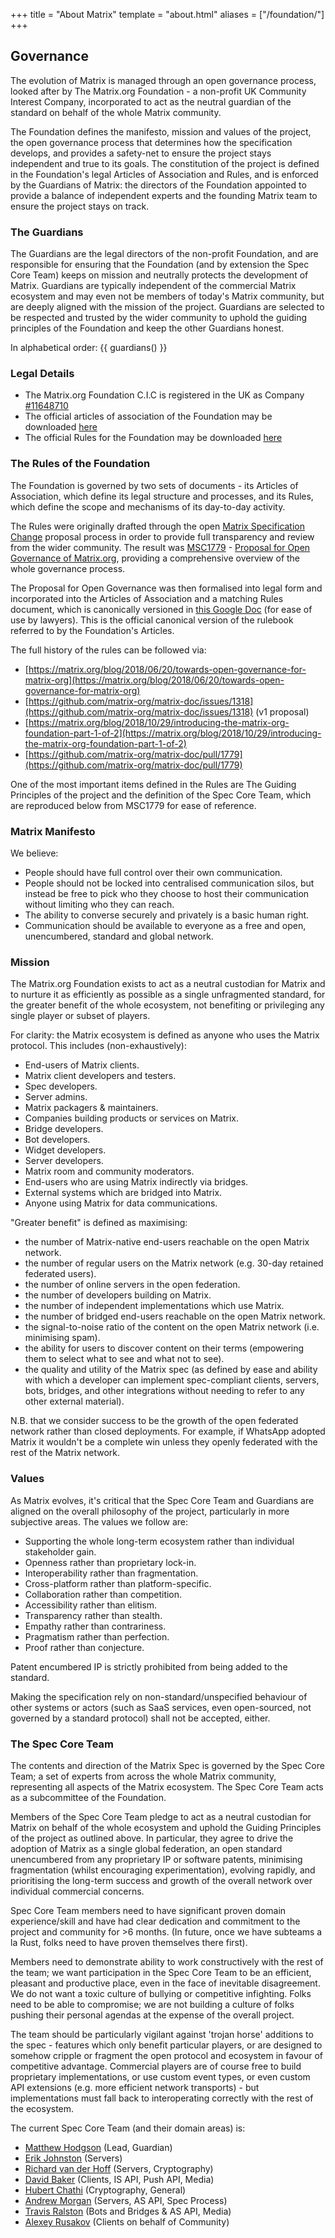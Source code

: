 +++
title = "About Matrix"
template = "about.html"
aliases = ["/foundation/"]
+++

## Governance

The evolution of Matrix is managed through an open governance process, looked
after by The Matrix.org Foundation - a non-profit UK Community Interest Company, 
incorporated to act as the neutral guardian of the standard on behalf of the 
whole Matrix community.

The Foundation defines the manifesto, mission and values of the project, the
open governance process that determines how the specification develops, and
provides a safety-net to ensure the project stays independent and true to its
goals. The constitution of the project is defined in the Foundation's legal
Articles of Association and Rules, and is enforced by the Guardians of Matrix:
the directors of the Foundation appointed to provide a balance of independent
experts and the founding Matrix team to ensure the project stays on track.

### The Guardians

The Guardians are the legal directors of the non-profit Foundation, and are
responsible for ensuring that the Foundation (and by extension the Spec Core
Team) keeps on mission and neutrally protects the development of Matrix.
Guardians are typically independent of the commercial Matrix ecosystem and may
even not be members of today's Matrix community, but are deeply aligned with
the mission of the project. Guardians are selected to be respected and trusted
by the wider community to uphold the guiding principles of the Foundation and
keep the other Guardians honest.

In alphabetical order:
{{ guardians() }}

### Legal Details

* The Matrix.org Foundation C.I.C is registered in the UK as Company 
  [#11648710](https://beta.companieshouse.gov.uk/company/11648710)
* The official articles of association of the Foundation may be
  downloaded [here](/media/2019-06-10%20-%20Matrix.org%20Foundation%20CIC%20Articles%20of%20Association.pdf)
* The official Rules for the Foundation may be downloaded [here](/media/2019-06-10%20-%20Matrix.org%20Foundation%20CIC%20Rules.pdf)

### The Rules of the Foundation

The Foundation is governed by two sets of documents - its Articles of
Association, which define its legal structure and processes, and its Rules,
which define the scope and mechanisms of its day-to-day activity.

The Rules were originally drafted through the open [Matrix Specification Change](https://spec.matrix.org/proposals/)
proposal process in order to provide full transparency and review from the 
wider community. The result was [MSC1779](https://github.com/matrix-org/matrix-doc/pull/1779) -  [Proposal for Open Governance of Matrix.org](https://github.com/matrix-org/matrix-doc/tree/master/proposals/1779-open-governance.md),
providing a comprehensive overview of the whole governance process.

The Proposal for Open Governance was then formalised into legal form and
incorporated into the Articles of Association and a matching Rules document,
which is canonically versioned in [this Google Doc](https://docs.google.com/document/d/1MhqsuIUxPc7Vf_y8D250mKZlLeQS6E39DPY6Azpc2NY/edit)
(for ease of use by lawyers). This is the official canonical version of the
rulebook referred to by the Foundation's Articles.

The full history of the rules can be followed via:
* [https://matrix.org/blog/2018/06/20/towards-open-governance-for-matrix-org](https://matrix.org/blog/2018/06/20/towards-open-governance-for-matrix-org)
* [https://github.com/matrix-org/matrix-doc/issues/1318](https://github.com/matrix-org/matrix-doc/issues/1318) (v1 proposal)
* [https://matrix.org/blog/2018/10/29/introducing-the-matrix-org-foundation-part-1-of-2](https://matrix.org/blog/2018/10/29/introducing-the-matrix-org-foundation-part-1-of-2)
* [https://github.com/matrix-org/matrix-doc/pull/1779](https://github.com/matrix-org/matrix-doc/pull/1779)

One of the most important items defined in the Rules are The Guiding Principles
of the project and the definition of the Spec Core Team, which are reproduced
below from MSC1779 for ease of reference.

### Matrix Manifesto

We believe:

* People should have full control over their own communication.
* People should not be locked into centralised communication silos, but instead
  be free to pick who they choose to host their communication without limiting
  who they can reach.
* The ability to converse securely and privately is a basic human right.
* Communication should be available to everyone as a free and open,
  unencumbered, standard and global network.

### Mission

The Matrix.org Foundation exists to act as a neutral custodian for Matrix and to
nurture it as efficiently as possible as a single unfragmented standard, for
the greater benefit of the whole ecosystem, not benefiting or privileging any
single player or subset of players.

For clarity: the Matrix ecosystem is defined as anyone who uses the Matrix
protocol. This includes (non-exhaustively):

* End-users of Matrix clients.
* Matrix client developers and testers.
* Spec developers.
* Server admins.
* Matrix packagers & maintainers.
* Companies building products or services on Matrix.
* Bridge developers.
* Bot developers.
* Widget developers.
* Server developers.
* Matrix room and community moderators.
* End-users who are using Matrix indirectly via bridges.
* External systems which are bridged into Matrix.
* Anyone using Matrix for data communications.

"Greater benefit" is defined as maximising:

* the number of Matrix-native end-users reachable on the open Matrix network.
* the number of regular users on the Matrix network (e.g. 30-day retained
  federated users).
* the number of online servers in the open federation.
* the number of developers building on Matrix.
* the number of independent implementations which use Matrix.
* the number of bridged end-users reachable on the open Matrix network.
* the signal-to-noise ratio of the content on the open Matrix network
  (i.e. minimising spam).
* the ability for users to discover content on their terms (empowering them to
  select what to see and what not to see).
* the quality and utility of the Matrix spec (as defined by ease and ability
  with which a developer can implement spec-compliant clients, servers, bots,
  bridges, and other integrations without needing to refer to any other
  external material).

N.B. that we consider success to be the growth of the open federated network
rather than closed deployments. For example, if WhatsApp adopted Matrix it
wouldn't be a complete win unless they openly federated with the rest of the
Matrix network.

### Values

As Matrix evolves, it's critical that the Spec Core Team and Guardians are aligned on the overall philosophy of the project, particularly in more subjective areas. The values we follow are:

* Supporting the whole long-term ecosystem rather than individual stakeholder gain.
* Openness rather than proprietary lock-in.
* Interoperability rather than fragmentation.
* Cross-platform rather than platform-specific.
* Collaboration rather than competition.
* Accessibility rather than elitism.
* Transparency rather than stealth.
* Empathy rather than contrariness.
* Pragmatism rather than perfection.
* Proof rather than conjecture.

Patent encumbered IP is strictly prohibited from being added to the standard.

Making the specification rely on non-standard/unspecified behaviour of other
systems or actors (such as SaaS services, even open-sourced, not governed by a
standard protocol) shall not be accepted, either.

### The Spec Core Team

The contents and direction of the Matrix Spec is governed by the Spec Core Team;
a set of experts from across the whole Matrix community, representing all
aspects of the Matrix ecosystem. The Spec Core Team acts as a subcommittee of
the Foundation.

Members of the Spec Core Team pledge to act as a neutral custodian for Matrix on
behalf of the whole ecosystem and uphold the Guiding Principles of the project
as outlined above. In particular, they agree to drive the adoption of Matrix as
a single global federation, an open standard unencumbered from any proprietary
IP or software patents, minimising fragmentation (whilst encouraging
experimentation), evolving rapidly, and prioritising the long-term success and
growth of the overall network over individual commercial concerns.

Spec Core Team members need to have significant proven domain experience/skill
and have had clear dedication and commitment to the project and community
for >6 months. (In future, once we have subteams a la Rust, folks need to have
proven themselves there first).

Members need to demonstrate ability to work constructively with the rest of the
team; we want participation in the Spec Core Team to be an efficient, pleasant
and productive place, even in the face of inevitable disagreement. We do not
want a toxic culture of bullying or competitive infighting. Folks need to be
able to compromise; we are not building a culture of folks pushing their
personal agendas at the expense of the overall project.

The team should be particularly vigilant against 'trojan horse' additions to the
spec - features which only benefit particular players, or are designed to
somehow cripple or fragment the open protocol and ecosystem in favour of
competitive advantage. Commercial players are of course free to build
proprietary implementations, or use custom event types, or even custom API
extensions (e.g. more efficient network transports) - but implementations must
fall back to interoperating correctly with the rest of the ecosystem.

The current Spec Core Team (and their domain areas) is:

* [Matthew Hodgson](https://github.com/ara4n) (Lead, Guardian)
* [Erik Johnston](https://github.com/erikjohnston) (Servers)
* [Richard van der Hoff](https://github.com/richvdh) (Servers, Cryptography)
* [David Baker](https://github.com/dbkr) (Clients, IS API, Push API, Media)
* [Hubert Chathi](https://github.com/uhoreg) (Cryptography, General)
* [Andrew Morgan](https://github.com/anoadragon453) (Servers, AS API, Spec Process)
* [Travis Ralston](https://github.com/turt2live) (Bots and Bridges & AS API, Media)
* [Alexey Rusakov](https://github.com/KitsuneRal) (Clients on behalf of Community)
